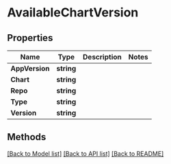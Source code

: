 # AvailableChartVersion

## Properties

Name | Type | Description | Notes
------------ | ------------- | ------------- | -------------
**AppVersion** | **string** |  | 
**Chart** | **string** |  | 
**Repo** | **string** |  | 
**Type** | **string** |  | 
**Version** | **string** |  | 

## Methods


[[Back to Model list]](../README.md#documentation-for-models) [[Back to API list]](../README.md#documentation-for-api-endpoints) [[Back to README]](../README.md)


